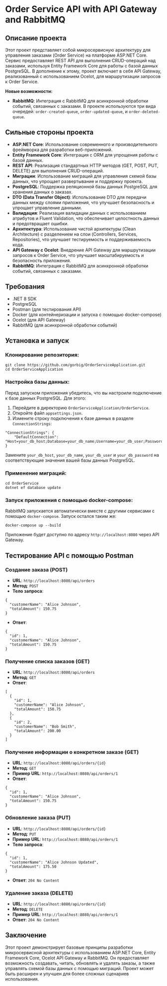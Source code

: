 <!DOCTYPE html>
<html lang="ru">
<head>
    <meta charset="UTF-8">
    <meta name="viewport" content="width=device-width, initial-scale=1.0">

</head>
<body>

<h1>Order Service API with API Gateway and RabbitMQ</h1>

<h2>Описание проекта</h2>

<p>Этот проект представляет собой микросервисную архитектуру для управления заказами (Order Service) на платформе ASP.NET Core. Сервис предоставляет REST API для выполнения CRUD-операций над заказами, используя Entity Framework Core для работы с базой данных PostgreSQL. В дополнение к этому, проект включает в себя API Gateway, реализованный с использованием Ocelot, для маршрутизации запросов к Order Service.</p>

<p><strong>Новые возможности:</strong></p>
<ul>
    <li><strong>RabbitMQ</strong>: Интеграция с RabbitMQ для асинхронной обработки событий, связанных с заказами. В проекте используются три вида очередей: <code>order-created-queue</code>, <code>order-updated-queue</code>, и <code>order-deleted-queue</code>.</li>
</ul>

<h2>Сильные стороны проекта</h2>

<ul>
    <li><strong>ASP.NET Core</strong>: Использование современного и производительного фреймворка для разработки веб-приложений.</li>
    <li><strong>Entity Framework Core</strong>: Интеграция с ORM для упрощения работы с базой данных.</li>
    <li><strong>REST API</strong>: Реализация стандартных HTTP методов (GET, POST, PUT, DELETE) для выполнения CRUD-операций.</li>
    <li><strong>Миграции</strong>: Использование миграций для управления схемой базы данных, что упрощает развертывание и поддержку проекта.</li>
    <li><strong>PostgreSQL</strong>: Поддержка реляционной базы данных PostgreSQL для хранения данных о заказах.</li>
    <li><strong>DTO (Data Transfer Object)</strong>: Использование DTO для передачи данных между слоями приложения, что улучшает безопасность и упрощает управление данными.</li>
    <li><strong>Валидация</strong>: Реализация валидации данных с использованием атрибутов и Fluent Validation, что обеспечивает целостность данных и предотвращает ошибки.</li>
    <li><strong>Архитектура</strong>: Использование чистой архитектуры (Clean Architecture) с разделением на слои (Controllers, Services, Repositories), что улучшает тестируемость и поддерживаемость кода.</li>
    <li><strong>API Gateway с Ocelot</strong>: Внедрение API Gateway для маршрутизации запросов к Order Service, что улучшает масштабируемость и безопасность приложения.</li>
    <li><strong>RabbitMQ</strong>: Интеграция с RabbitMQ для асинхронной обработки событий, связанных с заказами.</li>
</ul>

<h2>Требования</h2>

<ul>
    <li>.NET 8 SDK</li>
    <li>PostgreSQL</li>
    <li>Postman (для тестирования API)</li>
    <li>Docker (для контейнеризации и запуска с помощью docker-compose)</li>
    <li>Ocelot (для API Gateway)</li>
    <li>RabbitMQ (для асинхронной обработки событий)</li>
</ul>

<h2>Установка и запуск</h2>

<h3>Клонирование репозитория:</h3>

<pre><code>git clone https://github.com/gorbig/OrderServiceApplication.git
cd OrderServiceApplication</code></pre>

<h3>Настройка базы данных:</h3>

<p>Перед запуском приложения убедитесь, что вы настроили подключение к базе данных PostgreSQL. Для этого:</p>

<ol>
    <li>Перейдите в директорию <code>OrderServiceApplication/OrderService</code>.</li>
    <li>Откройте файл <code>appsettings.json</code>.</li>
    <li>Измените строку подключения к базе данных в разделе <code>ConnectionStrings</code>:</li>
</ol>

<pre><code>"ConnectionStrings": {
    "DefaultConnection": "Host=your_db_host;Database=your_db_name;Username=your_db_user;Password=your_db_password"
}</code></pre>

<p>Замените <code>your_db_host</code>, <code>your_db_name</code>, <code>your_db_user</code> и <code>your_db_password</code> на соответствующие значения вашей базы данных PostgreSQL.</p>

<h3>Применение миграций:</h3>

<pre><code>cd OrderService
dotnet ef database update</code></pre>

<h3>Запуск приложения с помощью docker-compose:</h3>

<p>RabbitMQ запускается автоматически вместе с другими сервисами с помощью <code>docker-compose</code>. Запуск остался таким же:</p>

<pre><code>docker-compose up --build</code></pre>

<p>Приложение будет доступно по адресу <code>http://localhost:8080</code> через API Gateway.</p>

<h2>Тестирование API с помощью Postman</h2>

<h3>Создание заказа (POST)</h3>

<ul>
    <li><strong>URL</strong>: <code>http://localhost:8080/api/orders</code></li>
    <li><strong>Метод</strong>: <code>POST</code></li>
    <li><strong>Тело запроса</strong>:</li>
</ul>

<pre><code>{
  "customerName": "Alice Johnson",
  "totalAmount": 150.75
}</code></pre>

<ul>
    <li><strong>Ответ</strong>:</li>
</ul>

<pre><code>{
  "id": 1,
  "customerName": "Alice Johnson",
  "totalAmount": 150.75
}</code></pre>

<h3>Получение списка заказов (GET)</h3>

<ul>
    <li><strong>URL</strong>: <code>http://localhost:8080/api/orders</code></li>
    <li><strong>Метод</strong>: <code>GET</code></li>
    <li><strong>Ответ</strong>:</li>
</ul>

<pre><code>[
  {
    "id": 1,
    "customerName": "Alice Johnson",
    "totalAmount": 150.75
  },
  {
    "id": 2,
    "customerName": "Bob Smith",
    "totalAmount": 200.00
  }
]</code></pre>

<h3>Получение информации о конкретном заказе (GET)</h3>

<ul>
    <li><strong>URL</strong>: <code>http://localhost:8080/api/orders/{id}</code></li>
    <li><strong>Метод</strong>: <code>GET</code></li>
    <li><strong>Пример URL</strong>: <code>http://localhost:8080/api/orders/1</code></li>
    <li><strong>Ответ</strong>:</li>
</ul>

<pre><code>{
  "id": 1,
  "customerName": "Alice Johnson",
  "totalAmount": 150.75
}</code></pre>

<h3>Обновление заказа (PUT)</h3>

<ul>
    <li><strong>URL</strong>: <code>http://localhost:8080/api/orders/{id}</code></li>
    <li><strong>Метод</strong>: <code>PUT</code></li>
    <li><strong>Пример URL</strong>: <code>http://localhost:8080/api/orders/1</code></li>
    <li><strong>Тело запроса</strong>:</li>
</ul>

<pre><code>{
  "id": 1,
  "customerName": "Alice Johnson Updated",
  "totalAmount": 175.50
}</code></pre>

<ul>
    <li><strong>Ответ</strong>: <code>204 No Content</code></li>
</ul>

<h3>Удаление заказа (DELETE)</h3>

<ul>
    <li><strong>URL</strong>: <code>http://localhost:8080/api/orders/{id}</code></li>
    <li><strong>Метод</strong>: <code>DELETE</code></li>
    <li><strong>Пример URL</strong>: <code>http://localhost:8080/api/orders/1</code></li>
    <li><strong>Ответ</strong>: <code>204 No Content</code></li>
</ul>

<h2>Заключение</h2>

<p>Этот проект демонстрирует базовые принципы разработки микросервисной архитектуры с использованием ASP.NET Core, Entity Framework Core, Ocelot API Gateway и RabbitMQ. Он предоставляет возможность создавать, читать, обновлять и удалять заказы, а также управлять схемой базы данных с помощью миграций. Проект может быть расширен и улучшен для более сложных сценариев использования.</p>

</body>
</html>

